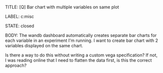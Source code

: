 TITLE:
[Q] Bar chart with multiple variables on same plot

LABEL:
c:misc

STATE:
closed

BODY:
The wandb dashboard automatically creates separate bar charts for each variable in an experiment I'm running. I want to create bar chart with 2 variables displayed on the same chart. 

Is there a way to do this without writing a custom vega specification? If not, I was reading online that I need to flatten the data first, is this the correct approach?

